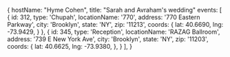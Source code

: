 {
  hostName: "Hyme Cohen",
  title: "Sarah and Avraham's wedding"
  events: [
    {
      id: 312,
      type: 'Chupah',
      locationName: '770',
      address: '770 Eastern Parkway',
      city: 'Brooklyn',
      state: 'NY',
      zip: '11213',
      coords: {
        lat: 40.6690,
        lng: -73.9429,
      }
    },
    {
      id: 345,
      type: 'Reception',
      locationName: 'RAZAG Ballroom',
      address: '739 E New York Ave',
      city: 'Brooklyn',
      state: 'NY',
      zip: '11203',
      coords: {
        lat: 40.6625,
        lng: -73.9380,
      },
    }
  ],
}
